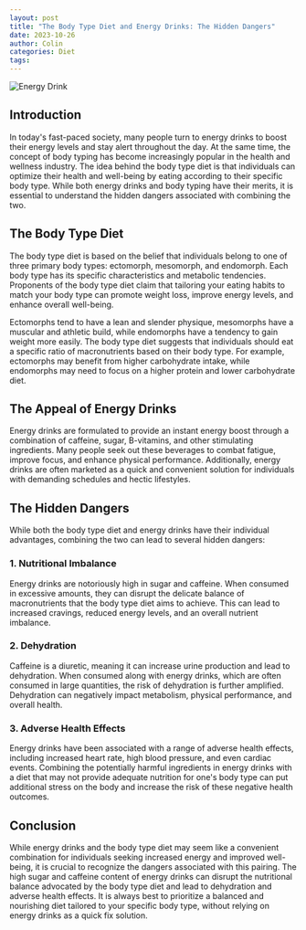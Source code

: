 ```yaml
---
layout: post
title: "The Body Type Diet and Energy Drinks: The Hidden Dangers"
date: 2023-10-26
author: Colin
categories: Diet
tags: 
---
```


![Energy Drink](https://source.unsplash.com/1600x900/?energydrinks)

## Introduction

In today's fast-paced society, many people turn to energy drinks to boost their energy levels and stay alert throughout the day. At the same time, the concept of body typing has become increasingly popular in the health and wellness industry. The idea behind the body type diet is that individuals can optimize their health and well-being by eating according to their specific body type. While both energy drinks and body typing have their merits, it is essential to understand the hidden dangers associated with combining the two.

## The Body Type Diet

The body type diet is based on the belief that individuals belong to one of three primary body types: ectomorph, mesomorph, and endomorph. Each body type has its specific characteristics and metabolic tendencies. Proponents of the body type diet claim that tailoring your eating habits to match your body type can promote weight loss, improve energy levels, and enhance overall well-being.

Ectomorphs tend to have a lean and slender physique, mesomorphs have a muscular and athletic build, while endomorphs have a tendency to gain weight more easily. The body type diet suggests that individuals should eat a specific ratio of macronutrients based on their body type. For example, ectomorphs may benefit from higher carbohydrate intake, while endomorphs may need to focus on a higher protein and lower carbohydrate diet.

## The Appeal of Energy Drinks

Energy drinks are formulated to provide an instant energy boost through a combination of caffeine, sugar, B-vitamins, and other stimulating ingredients. Many people seek out these beverages to combat fatigue, improve focus, and enhance physical performance. Additionally, energy drinks are often marketed as a quick and convenient solution for individuals with demanding schedules and hectic lifestyles.

## The Hidden Dangers

While both the body type diet and energy drinks have their individual advantages, combining the two can lead to several hidden dangers:

### 1. Nutritional Imbalance

Energy drinks are notoriously high in sugar and caffeine. When consumed in excessive amounts, they can disrupt the delicate balance of macronutrients that the body type diet aims to achieve. This can lead to increased cravings, reduced energy levels, and an overall nutrient imbalance.

### 2. Dehydration

Caffeine is a diuretic, meaning it can increase urine production and lead to dehydration. When consumed along with energy drinks, which are often consumed in large quantities, the risk of dehydration is further amplified. Dehydration can negatively impact metabolism, physical performance, and overall health.

### 3. Adverse Health Effects

Energy drinks have been associated with a range of adverse health effects, including increased heart rate, high blood pressure, and even cardiac events. Combining the potentially harmful ingredients in energy drinks with a diet that may not provide adequate nutrition for one's body type can put additional stress on the body and increase the risk of these negative health outcomes.

## Conclusion

While energy drinks and the body type diet may seem like a convenient combination for individuals seeking increased energy and improved well-being, it is crucial to recognize the dangers associated with this pairing. The high sugar and caffeine content of energy drinks can disrupt the nutritional balance advocated by the body type diet and lead to dehydration and adverse health effects. It is always best to prioritize a balanced and nourishing diet tailored to your specific body type, without relying on energy drinks as a quick fix solution.